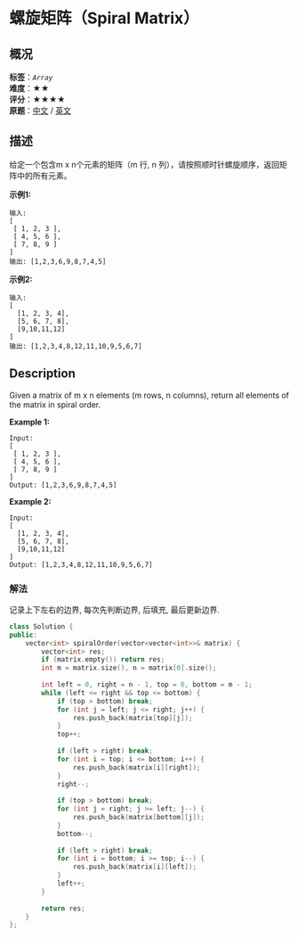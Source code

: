 # 螺旋矩阵（Spiral Matrix）
## 概况
**标签**：*`Array`*<br>
**难度**：★★<br>
**评分**：★★★★<br>
**原题**：[中文](https://leetcode-cn.com/problems/spiral-matrix) / [英文](https://leetcode.com/problems/spiral-matrix)

## 描述
给定一个包含m x n个元素的矩阵（m 行, n 列），请按照顺时针螺旋顺序，返回矩阵中的所有元素。

**示例1:**
```
输入:
[
 [ 1, 2, 3 ],
 [ 4, 5, 6 ],
 [ 7, 8, 9 ]
]
输出: [1,2,3,6,9,8,7,4,5]
```

**示例2:**
```
输入:
[
  [1, 2, 3, 4],
  [5, 6, 7, 8],
  [9,10,11,12]
]
输出: [1,2,3,4,8,12,11,10,9,5,6,7]
```

## Description
Given a matrix of m x n elements (m rows, n columns), return all elements of the matrix in spiral order.

**Example 1:**
```
Input:
[
 [ 1, 2, 3 ],
 [ 4, 5, 6 ],
 [ 7, 8, 9 ]
]
Output: [1,2,3,6,9,8,7,4,5]
```

**Example 2:**
```
Input:
[
  [1, 2, 3, 4],
  [5, 6, 7, 8],
  [9,10,11,12]
]
Output: [1,2,3,4,8,12,11,10,9,5,6,7]
```


### 解法
记录上下左右的边界, 每次先判断边界, 后填充, 最后更新边界.
```c++
class Solution {
public:
    vector<int> spiralOrder(vector<vector<int>>& matrix) {
        vector<int> res;
        if (matrix.empty()) return res;
        int m = matrix.size(), n = matrix[0].size();
        
        int left = 0, right = n - 1, top = 0, bottom = m - 1;
        while (left <= right && top <= bottom) {
            if (top > bottom) break;
            for (int j = left; j <= right; j++) {
                res.push_back(matrix[top][j]);
            }
            top++;
            
            if (left > right) break;
            for (int i = top; i <= bottom; i++) {
                res.push_back(matrix[i][right]);
            }
            right--;
            
            if (top > bottom) break;
            for (int j = right; j >= left; j--) {
                res.push_back(matrix[bottom][j]);
            }
            bottom--;
            
            if (left > right) break;
            for (int i = bottom; i >= top; i--) {
                res.push_back(matrix[i][left]);
            }
            left++;
        }
        
        return res;
    }
};
```